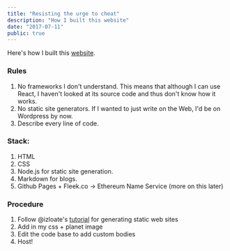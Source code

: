 ```yaml
---
title: "Resisting the urge to cheat"
description: "How I built this website"
date: "2017-07-11"
public: true
---
```


Here's how I built this [website](https://https://github.com/cha0sg0d/cha0sg0d.github.io).

### Rules
1. No frameworks I don't understand. This means that although I can use React, I haven't looked at its source code and thus don't know how it works.
2. No static site generators.
    If I wanted to just write on the Web, I'd be on Wordpress by now.
3. Describe every line of code.

### Stack:
1. HTML
2. CSS
3. Node.js for static site generation.
4. Markdown for blogs.
5. Github Pages + Fleek.co -> Ethereum Name Service (more on this later)

### Procedure
1. Follow @izloate's [tutorial](https://izolate.net/posts/build-your-own-static-site-generator) for generating static web sites
2. Add in my css + planet image
3. Edit the code base to add custom bodies
4. Host!
